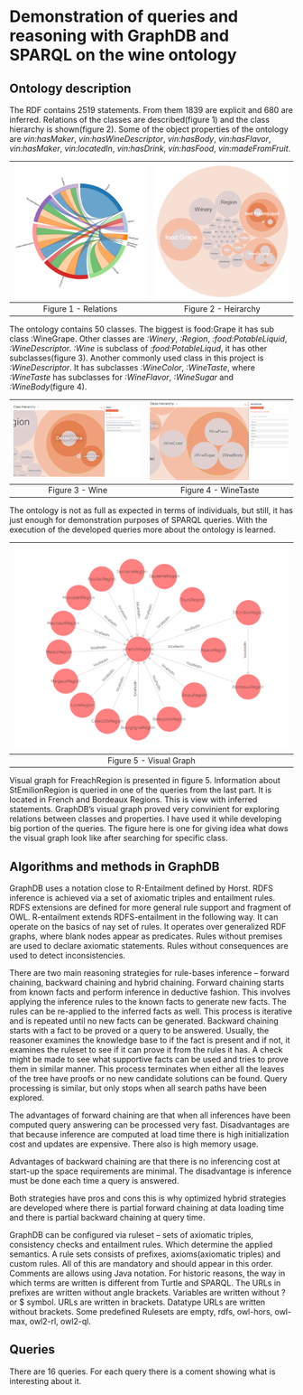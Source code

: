 # Demonstration of queries and reasoning with GraphDB and SPARQL on the wine ontology

## Ontology description

The RDF contains 2519 statements. From them 1839 are explicit and 680 are inferred. Relations of the classes are described(figure 1) and the class hierarchy is shown(figure 2). Some of the object properties of the ontology are *vin:hasMaker*, *vin:hasWineDescriptor*, *vin:hasBody*, *vin:hasFlavor*, *vin:hasMaker*, *vin:locatedIn*, *vin:hasDrink*, *vin:hasFood*, *vin:madeFromFruit*.

![Relations](figures/figure1.png)  |  ![Heirarchy](figures/figure2.png)
:-------------------------:|:-------------------------:
Figure 1 - Relations         |  Figure 2 - Heirarchy

The ontology contains 50 classes. The biggest is food:Grape it has sub class :WineGrape. Other classes are *:Winery*, *:Region*, *:food:PotableLiquid*, *:WineDescripto*r. *:Wine* is subclass of *:food:PotableLiqud*, it has other subclasses(figure 3). Another commonly used class in this project is *:WineDescriptor*. It has subclasses *:WineColor*, *:WineTaste*, where *:WineTaste* has subclasses for *:WineFlavor*, *:WineSugar* and *:WineBody*(figure 4).

![Wine](figures/figure3.png)  |  ![WineTaste](figures/figure4.png)
:-------------------------:|:-------------------------:
Figure 3 - Wine        |  Figure 4 - WineTaste

The ontology is not as full as expected in terms of individuals, but still, it has just enough for demonstration purposes of SPARQL queries.
With the execution of the developed queries more about the ontology is learned.

|![VisualGraph](figures/figure5.png)|
|:--:|
|Figure 5 - Visual Graph|

Visual graph for FreachRegion is presented in figure 5. Information about StEmilionRegion is queried in one of the queries from the last part. It is located in French and Bordeaux Regions. This is view with inferred statements. GraphDB’s visual graph proved very convinient for exploring relations between classes and properties. I have used it while developing big portion of the queries. The figure here is one for giving idea what dows the visual graph look like after searching for specific class.

## Algorithms and methods in GraphDB

GraphDB uses a notation close to R-Entailment defined by Horst. RDFS inference is achieved via a set of axiomatic triples and entailment rules. RDFS extensions are defined for more general rule support and fragment of OWL. R-entailment extends RDFS-entailment in the following way. It can operate on the basics of nay set of rules. It operates over generalized RDF graphs, where blank nodes appear as predicates. Rules without premises are used to declare axiomatic statements. Rules without consequences are used to detect inconsistencies.

There are two main reasoning strategies for rule-bases inference – forward chaining, backward chaining and hybrid chaining. Forward chaining starts from known facts and perform inference in deductive fashion. This involves applying the inference rules to the known facts to generate new facts. The rules can be re-applied to the inferred facts as well. This process is iterative and is repeated until no new facts can be generated. Backward chaining starts with a fact to be proved or a query to be answered. Usually, the reasoner examines the knowledge base to if the fact is present and if not, it examines the ruleset to see if it can prove it from the rules it has. A check might be made to see what supportive facts can be used and tries to prove them in similar manner.  This process terminates when either all the leaves of the tree have proofs or no new candidate solutions can be found. Query processing is similar, but only stops when all search paths have been explored.

The advantages of forward chaining are that when all inferences have been computed query answering can be processed very fast. Disadvantages are that because inference are computed at load time there is high initialization cost and updates are expensive. There also is high memory usage.

Advantages of backward chaining are that there is no inferencing cost at start-up the space requirements are minimal. The disadvantage is inference must be done each time a query is answered.

Both strategies have pros and cons this is why optimized hybrid strategies are developed where there is partial forward chaining at data loading time and there is partial backward chaining at query time. 

GraphDB can be configured via ruleset – sets of axiomatic triples, consistency checks and entailment rules. Which determine the applied semantics. A rule sets consists of prefixes, axioms(axiomatic triples) and custom rules. All of this are mandatory and should appear in this order. Comments are allows using Java notation. For historic reasons, the way in which terms are written is different from Turtle and SPARQL. The URLs in prefixes are written without angle brackets. Variables are written without ? or $ symbol. URLs are written in brackets. Datatype URLs are written without brackets. Some predefined Rulesets are empty, rdfs, owl-hors, owl-max, owl2-rl, owl2-ql.

## Queries

There are 16 queries. For each query there is a coment showing what is interesting about it.
